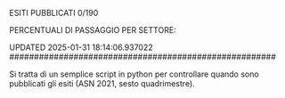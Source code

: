 ESITI PUBBLICATI 0/190 

PERCENTUALI DI PASSAGGIO PER SETTORE:

UPDATED 2025-01-31 18:14:06.937022
###################################################### 

Si tratta di un semplice script in python per controllare quando sono pubblicati gli esiti (ASN 2021, sesto quadrimestre).

